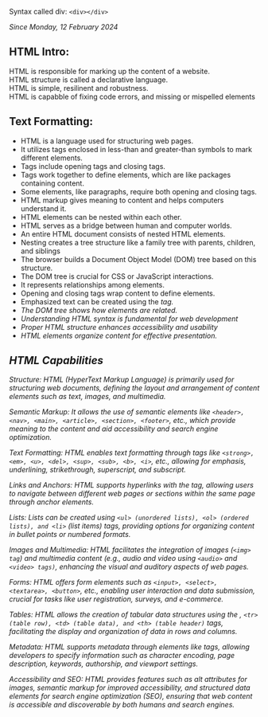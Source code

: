 Syntax called div: `<div></div>`


<i>Since Monday, 12 February 2024</i>
<h2>HTML Intro:</h2>

HTML is responsible for marking up the content of a website. <br>
HTML structure is called a declarative language. <br>
HTML is simple, resilinent and robustness. <br>
HTML  is capabble of fixing code errors, and missing or mispelled elements <br>

<h2>Text Formatting:</h2>

<ul>
<li>HTML is a language used for structuring web pages.</li>
<li>It utilizes tags enclosed in less-than and greater-than symbols to mark different elements.</li>
<li>Tags include opening tags and closing tags.</li>
<li>Tags work together to define elements, which are like packages containing content.</li>
<li>Some elements, like paragraphs, require both opening and closing tags.<br></li>
<li>HTML markup gives meaning to content and helps computers understand it.</li>
<li>HTML elements can be nested within each other.</li>
<li>HTML serves as a bridge between human and computer worlds.</li>
<li>An entire HTML document consists of nested HTML elements.</li>
<li>Nesting creates a tree structure like a family tree with parents, children, and siblings</li>
<li>The  browser builds a Document Object Model (DOM) tree based on this structure.</li>
<li>The DOM tree is crucial for CSS or JavaScript interactions.</li>
<li>It represents relationships among elements.</li>
<li>Opening and closing tags wrap content to define elements.</li>
<li>Emphasized text can be created using the <em> tag.</li>
<li>The DOM tree shows how elements are related.</li>
<li>Understanding HTML syntax is fundamental for web development</li>
<li>Proper HTML structure enhances accessibility and usability</li>
<li>HTML elements <em>organize content for effective presentation.</li>
</ul>

## HTML Capabilities
Structure: HTML (HyperText Markup Language) is primarily used for structuring web documents, defining the layout and arrangement of content elements such as text, images, and multimedia.

Semantic Markup: It allows the use of semantic elements like `<header>, <nav>, <main>, <article>, <section>, <footer>`, etc., which provide meaning to the content and aid accessibility and search engine optimization.

Text Formatting: HTML enables text formatting through tags like `<strong>, <em>, <u>, <del>, <sup>, <sub>, <b>, <i>`, etc., allowing for emphasis, underlining, strikethrough, superscript, and subscript.

Links and Anchors: HTML supports hyperlinks with the <a> tag, allowing users to navigate between different web pages or sections within the same page through anchor elements.

Lists: Lists can be created using `<ul> (unordered lists), <ol> (ordered lists), and <li>` (list items) tags, providing options for organizing content in bullet points or numbered formats.

Images and Multimedia: HTML facilitates the integration of images (`<img> tag`) and multimedia content (e.g., audio and video using `<audio>` and `<video> tags)`, enhancing the visual and auditory aspects of web pages.

Forms: HTML offers form elements such as `<input>, <select>, <textarea>, <button>`, etc., enabling user interaction and data submission, crucial for tasks like user registration, surveys, and e-commerce.

Tables: HTML allows the creation of tabular data structures using the <table>, `<tr> (table row), <td> (table data), and <th> (table header)` tags, facilitating the display and organization of data in rows and columns.

Metadata: HTML supports metadata through elements like <meta> tags, allowing developers to specify information such as character encoding, page description, keywords, authorship, and viewport settings.

Accessibility and SEO: HTML provides features such as alt attributes for images, semantic markup for improved accessibility, and structured data elements for search engine optimization (SEO), ensuring that web content is accessible and discoverable by both humans and search engines.
 
